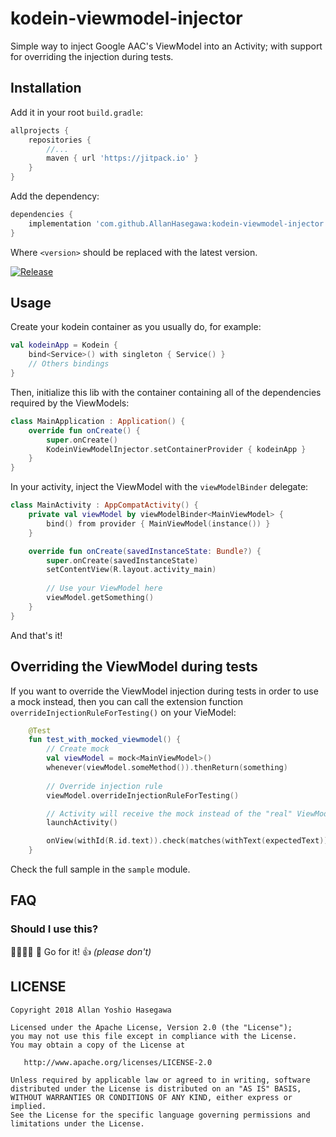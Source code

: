 # kodein-viewmodel-injector

Simple way to inject Google AAC's ViewModel into an Activity; with support for overriding the
injection during tests.

## Installation

Add it in your root `build.gradle`:

```groovy
allprojects {
    repositories {
        //...
        maven { url 'https://jitpack.io' }
	}
}
```

Add the dependency:

```groovy
dependencies {
    implementation 'com.github.AllanHasegawa:kodein-viewmodel-injector:<version>'
}
```

Where `<version>` should be replaced with the latest version.

[![Release](https://jitpack.io/v/AllanHasegawa/kodein-viewmodel-injector.svg)](https://jitpack.io/#AllanHasegawa/kodein-viewmodel-injector)

## Usage

Create your kodein container as you usually do, for example:

```kotlin
val kodeinApp = Kodein {
    bind<Service>() with singleton { Service() }
    // Others bindings
}
```

Then, initialize this lib with the container containing all of the dependencies required by the ViewModels:

```kotlin
class MainApplication : Application() {
    override fun onCreate() {
        super.onCreate()
        KodeinViewModelInjector.setContainerProvider { kodeinApp }
    }
}
```

In your activity, inject the ViewModel with the `viewModelBinder` delegate:

```kotlin
class MainActivity : AppCompatActivity() {
    private val viewModel by viewModelBinder<MainViewModel> {
        bind() from provider { MainViewModel(instance()) }
    }

    override fun onCreate(savedInstanceState: Bundle?) {
        super.onCreate(savedInstanceState)
        setContentView(R.layout.activity_main)
        
        // Use your ViewModel here
        viewModel.getSomething()
    }
}
```

And that's it!

## Overriding the ViewModel during tests

If you want to override the ViewModel injection during tests in order to use a mock instead,
then you can call the extension function `overrideInjectionRuleForTesting()` on your
VieModel:

```kotlin
    @Test
    fun test_with_mocked_viewmodel() {
        // Create mock
        val viewModel = mock<MainViewModel>()
        whenever(viewModel.someMethod()).thenReturn(something)
	
        // Override injection rule
        viewModel.overrideInjectionRuleForTesting()

        // Activity will receive the mock instead of the "real" ViewModel
        launchActivity()

        onView(withId(R.id.text)).check(matches(withText(expectedText)))
    }
```

Check the full sample in the `sample` module.

## FAQ

### Should I use this?

:thinking::thinking::thinking::thinking: 🤷 Go for it! :thumbsup: _(please don't)_

## LICENSE

```
Copyright 2018 Allan Yoshio Hasegawa

Licensed under the Apache License, Version 2.0 (the "License");
you may not use this file except in compliance with the License.
You may obtain a copy of the License at

   http://www.apache.org/licenses/LICENSE-2.0

Unless required by applicable law or agreed to in writing, software
distributed under the License is distributed on an "AS IS" BASIS,
WITHOUT WARRANTIES OR CONDITIONS OF ANY KIND, either express or implied.
See the License for the specific language governing permissions and
limitations under the License.
```
